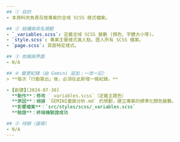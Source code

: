 ```yaml
---
## ① 目的
- 本資料夾負責存放專案的全域 SCSS 樣式檔案。

## ② 結構與命名規範
- `_variables.scss`: 定義全域 SCSS 變數 (顏色、字體大小等)。
- `style.scss`: 專案主要樣式進入點，匯入所有 SCSS 檔案。
- `page.scss`: 頁面特定樣式。

## ③ 依賴與界面
- N/A

## ④ 變更紀錄（由 Gemini 追加；一改一記）
> **每次「行動簽出」後，必須在此新增一條紀錄。**

- [創建][2024-07-30]
  **動作**：修改 `_variables.scss`（定義主題色）
  **原因**：根據 `GEMINI畫面分析.md` 的規劃，建立專案的標準化顏色變數。
  **影響檔案**：`src/styles/scss/_variables.scss`
  **驗證**：終端機驗證成功

## ⑤ 待辦（選填）
- N/A
---
```

